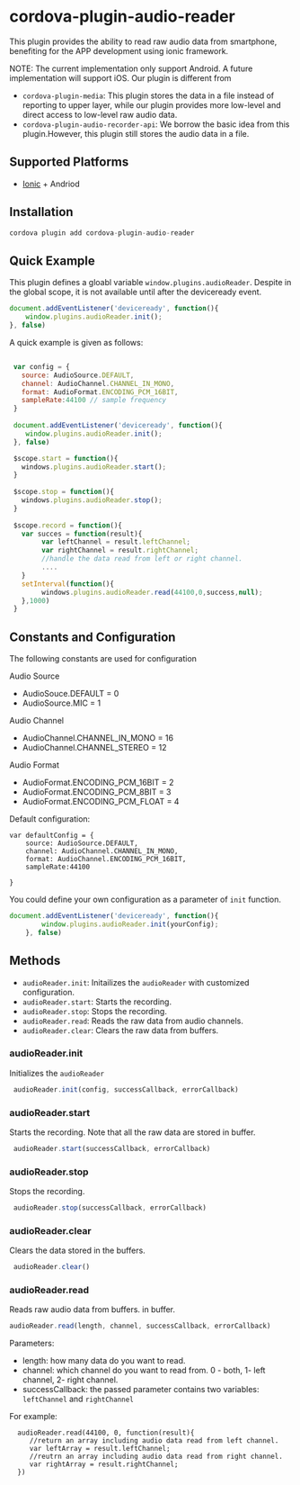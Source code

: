 # cordova-plugin-audio-reader


This plugin provides the ability to read raw audio data from smartphone, benefiting for the APP development using ionic framework.

NOTE: The current implementation only support Android. A future implementation will support iOS. Our plugin is different from

- <code>cordova-plugin-media</code>: This plugin stores the data in a file instead of reporting to upper layer, while our plugin provides more low-level and direct access to low-level raw audio data.
- <code>cordova-plugin-audio-recorder-api</code>: We borrow the basic idea from this plugin.However, this plugin still stores the audio data in a file.



## Supported Platforms

- [Ionic](http://ionicframework.com/) + Andriod

## Installation

```js
cordova plugin add cordova-plugin-audio-reader
```

## Quick Example

This plugin defines a gloabl variable <code>window.plugins.audioReader</code>. Despite in the global scope, it is not available until after the deviceready event.

```js
document.addEventListener('deviceready', function(){
    window.plugins.audioReader.init();
}, false)
```

A quick example is given as follows:
```js

 var config = {
   source: AudioSource.DEFAULT,
   channel: AudioChannel.CHANNEL_IN_MONO,
   format: AudioFormat.ENCODING_PCM_16BIT,
   sampleRate:44100 // sample frequency
 }
    
 document.addEventListener('deviceready', function(){
    window.plugins.audioReader.init();
 }, false)

 $scope.start = function(){
   windows.plugins.audioReader.start();
 }
   
 $scope.stop = function(){  		
   windows.plugins.audioReader.stop();
 }
   
 $scope.record = function(){
   var succes = function(result){
   	 	var leftChannel = result.leftChannel;
        var rightChannel = result.rightChannel;
        //handle the data read from left or right channel.
        ....
   }
   setInterval(function(){    
        windows.plugins.audioReader.read(44100,0,success,null);
   },1000)
 }   
```

## Constants and Configuration

The following constants are used for configuration

Audio Source
- AudioSouce.DEFAULT = 0
- AudioSource.MIC = 1

Audio Channel
- AudioChannel.CHANNEL_IN_MONO = 16
- AudioChannel.CHANNEL_STEREO = 12

Audio Format
- AudioFormat.ENCODING_PCM_16BIT = 2
- AudioFormat.ENCODING_PCM_8BIT = 3
- AudioFormat.ENCODING_PCM_FLOAT = 4

Default configuration:
```
var defaultConfig = {
	source: AudioSource.DEFAULT,
    channel: AudioChannel.CHANNEL_IN_MONO,
    format: AudioChannel.ENCODING_PCM_16BIT,
    sampleRate:44100
    
}
```

You could define your own configuration as a parameter of <code>init</code> function.
```js
document.addEventListener('deviceready', function(){
        window.plugins.audioReader.init(yourConfig);
    }, false)
```

## Methods

- <code>audioReader.init</code>: Initailizes the <code>audioReader</code> with customized configuration.
- <code>audioReader.start</code>: Starts the recording.
- <code>audioReader.stop</code>: Stops the recording.
- <code>audioReader.read</code>: Reads the raw data from audio channels.
- <code>audioReader.clear</code>: Clears the raw data from buffers.

### audioReader.init
Initializes the <code>audioReader</code>
```js
 audioReader.init(config, successCallback, errorCallback)
```

### audioReader.start
Starts the recording. Note that all the raw data are stored in buffer.
```js
 audioReader.start(successCallback, errorCallback)
```

### audioReader.stop
Stops the recording. 
```js
 audioReader.stop(successCallback, errorCallback)
```

### audioReader.clear
Clears the data stored in the buffers.
```javascript
 audioReader.clear()
```

### audioReader.read
Reads raw audio data from buffers. in buffer.
```js
audioReader.read(length, channel, successCallback, errorCallback)
```
Parameters:
- length: how many data do you want to read.
- channel: which channel do you want to read from. 0 - both, 1- left channel, 2- right channel.
- successCallback: the passed parameter contains two variables: <code>leftChannel</code> and <code>rightChannel</code>

For example:
```
  audioReader.read(44100, 0, function(result){
     //return an array including audio data read from left channel.
  	 var leftArray = result.leftChannel;
     //reutrn an array including audio data read from right channel.
     var rightArray = result.rightChannel;
  })
```
